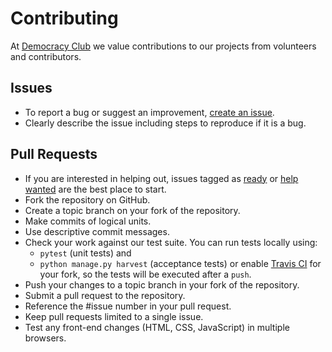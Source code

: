 # Contributing

At [Democracy Club](https://democracyclub.org.uk/) we value contributions to our projects from volunteers and contributors.

## Issues
* To report a bug or suggest an improvement, [create an issue](https://github.com/DemocracyClub/electionleaflets/issues/new).
* Clearly describe the issue including steps to reproduce if it is a bug.

## Pull Requests
* If you are interested in helping out, issues tagged as [ready](https://github.com/DemocracyClub/electionleaflets/issues?q=is%3Aopen%20is%3Aissue%20label%3Aready%20) or [help wanted](https://github.com/DemocracyClub/electionleaflets/labels/help%20wanted) are the best place to start.
* Fork the repository on GitHub.
* Create a topic branch on your fork of the repository.
* Make commits of logical units.
* Use descriptive commit messages.
* Check your work against our test suite. You can run tests locally using:
    * `pytest` (unit tests) and
    * `python manage.py harvest` (acceptance tests)
    or enable [Travis CI](https://travis-ci.org/) for your fork, so the tests will be executed after a `push`.
* Push your changes to a topic branch in your fork of the repository.
* Submit a pull request to the repository.
* Reference the #issue number in your pull request.
* Keep pull requests limited to a single issue.
* Test any front-end changes (HTML, CSS, JavaScript) in multiple browsers.
